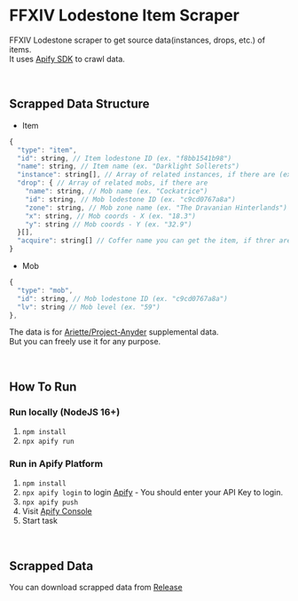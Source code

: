 # FFXIV Lodestone Item Scraper

FFXIV Lodestone scraper to get source data(instances, drops, etc.) of items.  
It uses [Apify SDK](https://sdk.apify.com/) to crawl data.  

<br>

## Scrapped Data Structure
+ Item  
```javascript
{
  "type": "item",
  "id": string, // Item lodestone ID (ex. "f8bb1541b98")
  "name": string, // Item name (ex. "Darklight Sollerets")
  "instance": string[], // Array of related instances, if there are (ex. ["Halatali (Hard)"])
  "drop": { // Array of related mobs, if there are
    "name": string, // Mob name (ex. "Cockatrice")
    "id": string, // Mob lodestone ID (ex. "c9cd0767a8a")
    "zone": string, // Mob zone name (ex. "The Dravanian Hinterlands")
    "x": string, // Mob coords - X (ex. "18.3")
    "y": string // Mob coords - Y (ex. "32.9")
  }[],
  "acquire": string[] // Coffer name you can get the item, if threr are (ex. "High Mythril Weapon Coffer")
}
```  

+ Mob  
```javascript
{
  "type": "mob",
  "id": string, // Mob lodestone ID (ex. "c9cd0767a8a")
  "lv": string // Mob level (ex. "59")
},
```  

The data is for [Ariette/Project-Anyder](https://github.com/Ariette/Project-Anyder) supplemental data.  
But you can freely use it for any purpose.  

<br>

## How To Run
### Run locally (NodeJS 16+)  
  1. `npm install`
  2. `npx apify run`

### Run in Apify Platform
  1. `npm install`
  2. `npx apify login` to login [Apify](https://apify.com/) - You should enter your API Key to login.
  3. `npx apify push`
  4. Visit [Apify Console](https://console.apify.com/)
  5. Start task

<br>

## Scrapped Data
You can download scrapped data from [Release](https://github.com/Ariette/FFXIV-Lodestone-Item-Scraper/releases)